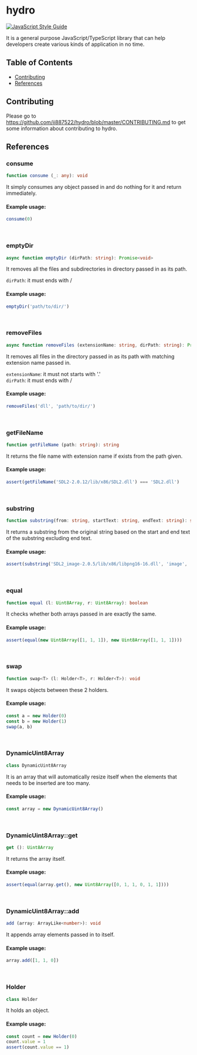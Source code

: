 # hydro
[![JavaScript Style Guide](https://img.shields.io/badge/code_style-standard-brightgreen.svg)](https://standardjs.com)

It is a general purpose JavaScript/TypeScript library that can help developers create various kinds of application in no time.

## Table of Contents
- [Contributing](https://github.com/ii887522/hydro#contributing)
- [References](https://github.com/ii887522/hydro#references)

## Contributing
Please go to https://github.com/ii887522/hydro/blob/master/CONTRIBUTING.md to get some information about contributing to hydro.

## References

### **consume**
```ts
function consume (_: any): void
```
It simply consumes any object passed in and do nothing for it and return immediately.
#### **Example usage:**
```ts
consume(0)
```
<br />

### **emptyDir**
```ts
async function emptyDir (dirPath: string): Promise<void>
```
It removes all the files and subdirectories in directory passed in as its path.

`dirPath`: it must ends with /
#### **Example usage:**
```ts
emptyDir('path/to/dir/')
```
<br />

### **removeFiles**
```ts
async function removeFiles (extensionName: string, dirPath: string): Promise<void>
```
It removes all files in the directory passed in as its path with matching extension name passed in.

`extensionName`: it must not starts with '.'<br />
`dirPath`: it must ends with /
#### **Example usage:**
```ts
removeFiles('dll', 'path/to/dir/')
```
<br />

### **getFileName**
```ts
function getFileName (path: string): string
```
It returns the file name with extension name if exists from the path given.
#### **Example usage:**
```ts
assert(getFileName('SDL2-2.0.12/lib/x86/SDL2.dll') === 'SDL2.dll')
```
<br />

### **substring**
```ts
function substring(from: string, startText: string, endText: string): string
```
It returns a substring from the original string based on the start and end text of the substring excluding end text.
#### **Example usage:**
```ts
assert(substring('SDL2_image-2.0.5/lib/x86/libpng16-16.dll', 'image', '.dll') === 'image-2.0.5/lib/x86/libpng16-16')
```
<br />

### **equal**
```ts
function equal (l: Uint8Array, r: Uint8Array): boolean
```
It checks whether both arrays passed in are exactly the same.
#### **Example usage:**
```ts
assert(equal(new Uint8Array([1, 1, 1]), new Uint8Array([1, 1, 1])))
```
<br />

### **swap**
```ts
function swap<T> (l: Holder<T>, r: Holder<T>): void
```
It swaps objects between these 2 holders.
#### **Example usage:**
```ts
const a = new Holder(0)
const b = new Holder(1)
swap(a, b)
```
<br />

### **DynamicUint8Array**
```ts
class DynamicUint8Array
```
It is an array that will automatically resize itself when the elements that needs to be inserted are too many.
#### **Example usage:**
```ts
const array = new DynamicUint8Array()
```
<br />

### **DynamicUint8Array::get**
```ts
get (): Uint8Array
```
It returns the array itself.
#### **Example usage:**
```ts
assert(equal(array.get(), new Uint8Array([0, 1, 1, 0, 1, 1])))
```
<br />

### **DynamicUint8Array::add**
```ts
add (array: ArrayLike<number>): void
```
It appends array elements passed in to itself.
#### **Example usage:**
```ts
array.add([1, 1, 0])
```
<br />

### **Holder**
```ts
class Holder
```
It holds an object.
#### **Example usage:**
```ts
const count = new Holder(0)
count.value = 1
assert(count.value == 1)
```
<br />
